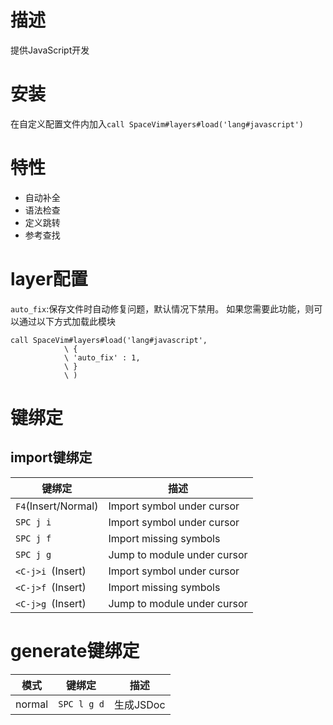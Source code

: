 

# 描述
提供JavaScript开发

# 安装
在自定义配置文件内加入`call SpaceVim#layers#load('lang#javascript')`

# 特性

 - 自动补全
 - 语法检查
 - 定义跳转
 - 参考查找

# layer配置
`auto_fix`:保存文件时自动修复问题，默认情况下禁用。
如果您需要此功能，则可以通过以下方式加载此模块

```vim
call SpaceVim#layers#load('lang#javascript',
            \ {
            \ 'auto_fix' : 1,
            \ }
            \ )

```

# 键绑定
## import键绑定

|键绑定|描述|
|-|-|
|`F4`(Insert/Normal)|Import symbol under cursor|
|`SPC j i`	|Import symbol under cursor|
|`SPC j f	`|Import missing symbols|
|`SPC j g	`|Jump to module under cursor|
|`<C-j>i `(Insert)	|Import symbol under cursor|
|`<C-j>f `(Insert)	|Import missing symbols|
|`<C-j>g `(Insert)	|Jump to module under cursor|

# generate键绑定

|模式|键绑定|描述|
|-|-|-|
|normal|`SPC l g d`|生成JSDoc|

